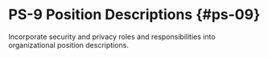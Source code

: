 # PS-9 Position Descriptions {#ps-09}

Incorporate security and privacy roles and responsibilities into organizational position descriptions.

